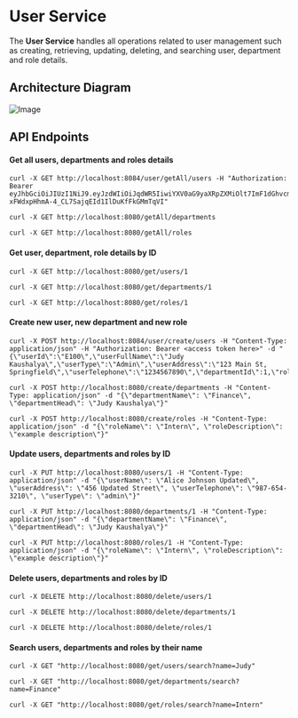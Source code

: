 # User Service

The **User Service** handles all operations related to user management such as creating, retrieving, updating, deleting, and searching user, department and role details.

## Architecture Diagram
![Image](https://github.com/user-attachments/assets/55da1de6-4f58-4f85-845e-bf2e09397500)

## API Endpoints
#### Get all users, departments and roles details
```
curl -X GET http://localhost:8084/user/getAll/users -H "Authorization: Bearer eyJhbGciOiJIUzI1NiJ9.eyJzdWIiOiJqdWR5IiwiYXV0aG9yaXRpZXMiOlt7ImF1dGhvcml0eSI6IkFkbWluIn1dLCJpYXQiOjE3NDgwNjE1NjQsImV4cCI6MTc0ODA2NTE2NH0.iY3-xFWdxpHhmA-4_CL7SajqEId1IlDuKfFkGMmTqVI"

```
```
curl -X GET http://localhost:8080/getAll/departments
```
```
curl -X GET http://localhost:8080/getAll/roles
```

#### Get user, department, role details by ID
```
curl -X GET http://localhost:8080/get/users/1
```
```
curl -X GET http://localhost:8080/get/departments/1
```
```
curl -X GET http://localhost:8080/get/roles/1
```

#### Create new user, new department and new role
```
curl -X POST http://localhost:8084/user/create/users -H "Content-Type: application/json" -H "Authorization: Bearer <access token here>" -d "{\"userId\":\"E100\",\"userFullName\":\"Judy Kaushalya\",\"userType\":\"Admin\",\"userAddress\":\"123 Main St, Springfield\",\"userTelephone\":\"1234567890\",\"departmentId\":1,\"roleId\":1}"
```
```
curl -X POST http://localhost:8080/create/departments -H "Content-Type: application/json" -d "{\"departmentName\": \"Finance\", \"departmentHead\": \"Judy Kaushalya\"}"
```
```
curl -X POST http://localhost:8080/create/roles -H "Content-Type: application/json" -d "{\"roleName\": \"Intern\", \"roleDescription\": \"example description\"}"
```

#### Update users, departments and roles by ID
```
curl -X PUT http://localhost:8080/users/1 -H "Content-Type: application/json" -d "{\"userName\": \"Alice Johnson Updated\", \"userAddress\": \"456 Updated Street\", \"userTelephone\": \"987-654-3210\", \"userType\": \"admin\"}"
```
```
curl -X PUT http://localhost:8080/departments/1 -H "Content-Type: application/json" -d "{\"departmentName\": \"Finance\", \"departmentHead\": \"Judy Kaushalya\"}"
```
```
curl -X PUT http://localhost:8080/roles/1 -H "Content-Type: application/json" -d "{\"roleName\": \"Intern\", \"roleDescription\": \"example description\"}"
```

#### Delete users, departments and roles by ID
```
curl -X DELETE http://localhost:8080/delete/users/1
```
```
curl -X DELETE http://localhost:8080/delete/departments/1
```

```
curl -X DELETE http://localhost:8080/delete/roles/1
```


#### Search users, departments and roles by their name
```
curl -X GET "http://localhost:8080/get/users/search?name=Judy"
```
```
curl -X GET "http://localhost:8080/get/departments/search?name=Finance"
```
```
curl -X GET "http://localhost:8080/get/roles/search?name=Intern"
```
